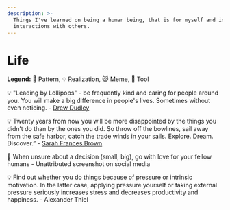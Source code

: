 ```yaml
---
description: >-
  Things I've learned on being a human being, that is for myself and in
  interactions with others.
---
```


# Life

**Legend:** 🐾 Pattern, 💡 Realization, 😺 Meme, 🔭 Tool

💡 "Leading by Lollipops" - be frequently kind and caring for people around you. You will make a big difference in people's lives. Sometimes without even noticing. - [Drew Dudley](https://www.youtube.com/watch?v=hVCBrkrFrBE&t=3s)

💡 Twenty years from now you will be more disappointed by the things you didn’t do than by the ones you did. So throw off the bowlines, sail away from the safe harbor, catch the trade winds in your sails. Explore. Dream. Discover.” - [Sarah Frances Brown](https://quoteinvestigator.com/2011/09/29/you-did/)

🐾 When unsure about a decision \(small, big\), go with love for your fellow humans - Unattributed screenshot on social media

💡 Find out whether you do things because of pressure or intrinsic motivation. In the latter case, applying pressure yourself or taking external pressure seriously increases stress and decreases productivity and happiness. - Alexander Thiel

